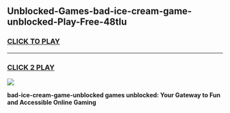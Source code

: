 
## Unblocked-Games-bad-ice-cream-game-unblocked-Play-Free-48tlu
<h3>
<a href="https://premium76.site?title=bad-ice-cream-game-unblocked&ref=20A">CLICK TO PLAY</a></h3>
<hr>

<h3>
<a href="https://premium76.site?title=bad-ice-cream-game-unblocked&ref=20A">CLICK 2 PLAY</a>
  
</h3>

<a href="https://premium76.site?title=bad-ice-cream-game-unblocked&ref=20A"><img src="https://clearcache.store/games.png"></a>


**bad-ice-cream-game-unblocked games unblocked: Your Gateway to Fun and Accessible Online Gaming**
